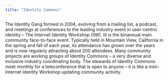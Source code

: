 ```yaml
---
title: "Identity Commons"
---
```


The Identity Gang formed in 2004, evolving from a mailing list, a podcast, and meetings at conferences to the leading industry event in user-centric identity – The Internet Identity Workshop (IIW).  III is the binannual main community face-to-face event.  Typically held in Mountain View, California in the spring and fall of each year, its attendance has grown over the years and is now regularly attracting about 200 attendees. Many community projects are working groups of Identity Commons – a very diverse and inclusive industry coordinating body. The stewards of Identity Commons meet monthly for a teleconference that is open to anyone – it is like a mini-Internet Identity Workshop updating community activity.

